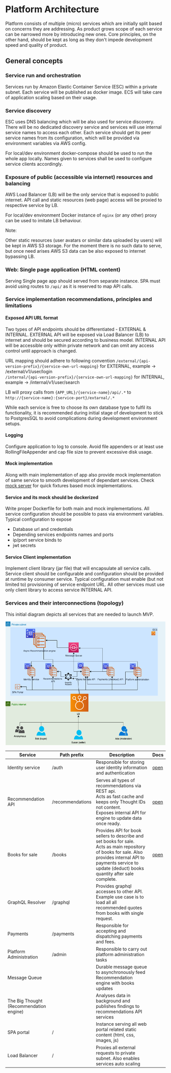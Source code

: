 # Platform Architecture

Platform consists of multiple (micro) services which are initially split based on concerns they are addressing.
As product grows scope of each service can be narrowed more by introducing new ones. Core principles, on the other hand, 
should be kept as long as they don't impede development speed and quality of product.


## General concepts

### Service run and orchestration

Services run by Amazon Elastic Container Service (ESC) within a private subnet. 
Each service will be published as docker image.
ECS will take care of application scaling based on their usage. 

### Service discovery

ESC uses DNS balancing which will be also used for service discovery. 
There will be no dedicated discovery service and services will use internal service names to access each other.
Each service should get its peer service names from its configuration, which will be provided via environment variables via AWS config.

For local/dev environment docker-compose should be used to run the whole app locally. 
Names given to services shall be used to configure service clients accordingly.

### Exposure of public (accessible via internet) resources and balancing

AWS Load Balancer (LB) will be the only service that is exposed to public internet.
API call and static resources (web page) access will be proxied to respective service by LB.

For local/dev environment Docker instance of `nginx` (or any other) proxy can be used to imitate LB behaviour.  

Note:

Other static resources (user avatars or similar data uploaded by users) will be kept in AWS S3 storage.
For the moment there is no such data to serve, but once need arises AWS S3 data can be also exposed to internet bypassing LB.

### Web: Single page application (HTML content)

Serving Single page app should served from separate instance. 
SPA must avoid using routes to `/api/` as it is reserved to map API calls.

### Service implementation recommendations, principles and limitations

#### Exposed API URL format

Two types of API endpoints should be differentiated - EXTERNAL & INTERNAL.
EXTERNAL API will be exposed via Load Balancer (LB) to internet and should be secured according to business model.
INTERNAL API will be accessible only within private network and can omit any access control until approach is changed.

URL mapping should adhere to following convention 
`/external/{api-version-prefix}/{service-own-url-mapping}` for EXTERNAL, example -> /external/v1/user/login  
`/internal/{api-version-prefix}/{service-own-url-mapping}` for INTERNAL, example -> /internal/v1/user/search

LB will proxy calls from `{APP_URL}/{service-name}/api/.*` to `http://{service-name}:{service-port}/extarnal/.*`

While each service is free to choose its own database type to fulfil its functionality, it is recommended during initial 
stage of development to stick to PostgresSQL to avoid complications during development environment setups.

#### Logging

Configure application to log to console. Avoid file appenders or at least use RollingFileAppender and cap file size to prevent excessive disk usage.

#### Mock implementation

Along with main implementation of app also provide mock implementation of same service to smooth development of dependant services.
Check [mock server](http://www.mock-server.com/) for quick fixtures based mock implementations.

#### Service and its mock should be dockerized

Write proper Dockerfile for both main and mock implementations. All service configuration should be possible to pass via 
environment variables. Typical configuration to expose
- Database url and credentials
- Depending services endpoints names and ports
- ip/port service binds to
- jwt secrets

#### Service Client implementation

Implement client library (jar file) that will encapsulate all service calls. Service client should be configurable and configuration should be provided at runtime by consumer service. 
Typical configuration must enable (but not limited to) provisioning of service endpoint URL.
All other services must use only client library to access service INTERNAL API.

### Services and their interconnections (topology)

This initial diagram depicts all services that are needed to launch MVP. 

![](./diagrams/Service%20Topology.png?)


| Service                                     | Path prefix      | Description                                                                                                                                                                                                              | Docs
|---------------------------------------------|------------------|--------------------------------------------------------------------------------------------------------------------------------------------------------------------------------------------------------------------------|-------------------------------------
| Identity service                            | /auth            | Responsible for storing user identity information and authentication                                                                                                                                                     | [open](./services/identity/index.md)
| Recommendation API                          | /recommendations | Serves all types of recommendations via REST api. <br>Acts as fast cache and keeps only Thought IDs not content.<br>Exposes internal API for engine to update data once ready.                                           | [open](./services/recommendations/index.md)
| Books for sale                              | /books           | Provides API for book sellers to describe and set books for sale.<br>Acts as main repository of books for sale. Also provides internal API to<br>payments service to update (deduct) books quantity after sale complete. | [open](./services/books/index.md)
| GraphQL Resolver                            | /graphql         | Provides graphql accesses to other API. <br>Example use case is to load all all recommended quotes from books with single request.                                                                                       |
| Payments                                    | /payments        | Responsible for accepting and dispatching payments and fees.                                                                                                                                                             |
| Platform Administration                     | /admin           | Responsible to carry out platform administration tasks                                                                                                                                                                   |
| Message Queue                               |                  | Durable message queue to asynchronously feed Recommendation engine with books updates                                                                                                                                    |
| The Big Thought <br>(Recommendation engine) |                  | Analyses data in background and publishes findings to recommendations API services                                                                                                                                       |
| SPA portal                                  | /                | Instance serving all web portal related static content (html, css, images, js)                                                                                                                                           |
| Load Balancer                               | /                | Proxies all external requests to private subnet. Also enables services auto scaling                                                                                                                                      |